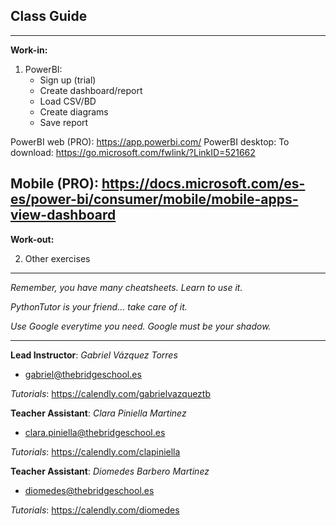 ## **Class Guide**

---------

**Work-in:**

1. PowerBI:
    - Sign up (trial)
    - Create dashboard/report
    - Load CSV/BD
    - Create diagrams
    - Save report

PowerBI web (PRO): https://app.powerbi.com/
PowerBI desktop:
To download: https://go.microsoft.com/fwlink/?LinkID=521662

Mobile (PRO): https://docs.microsoft.com/es-es/power-bi/consumer/mobile/mobile-apps-view-dashboard
---------

**Work-out:**

2. Other exercises

---------

*Remember, you have many cheatsheets. Learn to use it.*

*PythonTutor is your friend... take care of it.*

*Use Google everytime you need. Google must be your shadow.*

---------

**Lead Instructor**: *Gabriel Vázquez Torres*

- gabriel@thebridgeschool.es

*Tutorials*: https://calendly.com/gabrielvazqueztb

**Teacher Assistant**: *Clara Piniella Martinez*

- clara.piniella@thebridgeschool.es

*Tutorials*: https://calendly.com/clapiniella

**Teacher Assistant**: *Diomedes Barbero Martinez*

- diomedes@thebridgeschool.es

*Tutorials*: https://calendly.com/diomedes